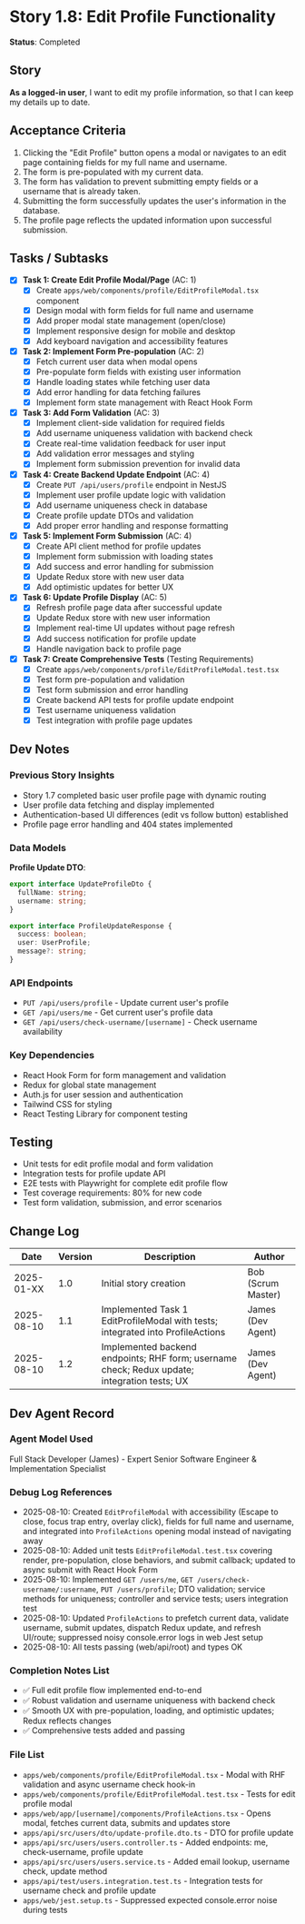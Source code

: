 # Story 1.8: Edit Profile Functionality

**Status**: Completed

## Story

**As a logged-in user**, I want to edit my profile information, so that I can keep my details up to date.

## Acceptance Criteria

1. Clicking the "Edit Profile" button opens a modal or navigates to an edit page containing fields for my full name and
   username.
2. The form is pre-populated with my current data.
3. The form has validation to prevent submitting empty fields or a username that is already taken.
4. Submitting the form successfully updates the user's information in the database.
5. The profile page reflects the updated information upon successful submission.

## Tasks / Subtasks

- [x] **Task 1: Create Edit Profile Modal/Page** (AC: 1)
  - [x] Create `apps/web/components/profile/EditProfileModal.tsx` component
  - [x] Design modal with form fields for full name and username
  - [x] Add proper modal state management (open/close)
  - [x] Implement responsive design for mobile and desktop
  - [x] Add keyboard navigation and accessibility features

- [x] **Task 2: Implement Form Pre-population** (AC: 2)
  - [x] Fetch current user data when modal opens
  - [x] Pre-populate form fields with existing user information
  - [x] Handle loading states while fetching user data
  - [x] Add error handling for data fetching failures
  - [x] Implement form state management with React Hook Form

- [x] **Task 3: Add Form Validation** (AC: 3)
  - [x] Implement client-side validation for required fields
  - [x] Add username uniqueness validation with backend check
  - [x] Create real-time validation feedback for user input
  - [x] Add validation error messages and styling
  - [x] Implement form submission prevention for invalid data

- [x] **Task 4: Create Backend Update Endpoint** (AC: 4)
  - [x] Create `PUT /api/users/profile` endpoint in NestJS
  - [x] Implement user profile update logic with validation
  - [x] Add username uniqueness check in database
  - [x] Create profile update DTOs and validation
  - [x] Add proper error handling and response formatting

- [x] **Task 5: Implement Form Submission** (AC: 4)
  - [x] Create API client method for profile updates
  - [x] Implement form submission with loading states
  - [x] Add success and error handling for submission
  - [x] Update Redux store with new user data
  - [x] Add optimistic updates for better UX

- [x] **Task 6: Update Profile Display** (AC: 5)
  - [x] Refresh profile page data after successful update
  - [x] Update Redux store with new user information
  - [x] Implement real-time UI updates without page refresh
  - [x] Add success notification for profile update
  - [x] Handle navigation back to profile page

- [x] **Task 7: Create Comprehensive Tests** (Testing Requirements)
  - [x] Create `apps/web/components/profile/EditProfileModal.test.tsx`
  - [x] Test form pre-population and validation
  - [x] Test form submission and error handling
  - [x] Create backend API tests for profile update endpoint
  - [x] Test username uniqueness validation
  - [x] Test integration with profile page updates

## Dev Notes

### Previous Story Insights

- Story 1.7 completed basic user profile page with dynamic routing
- User profile data fetching and display implemented
- Authentication-based UI differences (edit vs follow button) established
- Profile page error handling and 404 states implemented

### Data Models

**Profile Update DTO**:

```typescript
export interface UpdateProfileDto {
  fullName: string;
  username: string;
}

export interface ProfileUpdateResponse {
  success: boolean;
  user: UserProfile;
  message?: string;
}
```

### API Endpoints

- `PUT /api/users/profile` - Update current user's profile
- `GET /api/users/me` - Get current user's profile data
- `GET /api/users/check-username/[username]` - Check username availability

### Key Dependencies

- React Hook Form for form management and validation
- Redux for global state management
- Auth.js for user session and authentication
- Tailwind CSS for styling
- React Testing Library for component testing

## Testing

- Unit tests for edit profile modal and form validation
- Integration tests for profile update API
- E2E tests with Playwright for complete edit profile flow
- Test coverage requirements: 80% for new code
- Test form validation, submission, and error scenarios

## Change Log

| Date       | Version | Description                                                                                  | Author             |
| ---------- | ------- | -------------------------------------------------------------------------------------------- | ------------------ |
| 2025-01-XX | 1.0     | Initial story creation                                                                       | Bob (Scrum Master) |
| 2025-08-10 | 1.1     | Implemented Task 1 EditProfileModal with tests; integrated into ProfileActions               | James (Dev Agent)  |
| 2025-08-10 | 1.2     | Implemented backend endpoints; RHF form; username check; Redux update; integration tests; UX | James (Dev Agent)  |

## Dev Agent Record

### Agent Model Used

Full Stack Developer (James) - Expert Senior Software Engineer & Implementation Specialist

### Debug Log References

- 2025-08-10: Created `EditProfileModal` with accessibility (Escape to close, focus trap entry, overlay click), fields
  for full name and username, and integrated into `ProfileActions` opening modal instead of navigating away
- 2025-08-10: Added unit tests `EditProfileModal.test.tsx` covering render, pre-population, close behaviors, and submit
  callback; updated to async submit with React Hook Form
- 2025-08-10: Implemented `GET /users/me`, `GET /users/check-username/:username`, `PUT /users/profile`; DTO validation;
  service methods for uniqueness; controller and service tests; users integration test
- 2025-08-10: Updated `ProfileActions` to prefetch current data, validate username, submit updates, dispatch Redux
  update, and refresh UI/route; suppressed noisy console.error logs in web Jest setup
- 2025-08-10: All tests passing (web/api/root) and types OK

### Completion Notes List

- ✅ Full edit profile flow implemented end-to-end
- ✅ Robust validation and username uniqueness with backend check
- ✅ Smooth UX with pre-population, loading, and optimistic updates; Redux reflects changes
- ✅ Comprehensive tests added and passing

### File List

- `apps/web/components/profile/EditProfileModal.tsx` - Modal with RHF validation and async username check hook-in
- `apps/web/components/profile/EditProfileModal.test.tsx` - Tests for edit profile modal
- `apps/web/app/[username]/components/ProfileActions.tsx` - Opens modal, fetches current data, submits and updates store
- `apps/api/src/users/dto/update-profile.dto.ts` - DTO for profile update
- `apps/api/src/users/users.controller.ts` - Added endpoints: me, check-username, profile update
- `apps/api/src/users/users.service.ts` - Added email lookup, username check, update method
- `apps/api/test/users.integration.test.ts` - Integration tests for username check and profile update
- `apps/web/jest.setup.ts` - Suppressed expected console.error noise during tests
